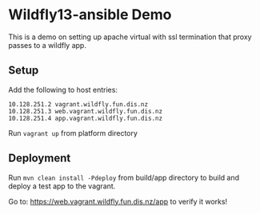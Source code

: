 # Wildfly13-ansible Demo
This is a demo on setting up apache virtual with ssl termination that proxy passes to a wildfly app.


## Setup
Add the following to host entries:

```
10.128.251.2 vagrant.wildfly.fun.dis.nz
10.128.251.3 web.vagrant.wildfly.fun.dis.nz
10.128.251.4 app.vagrant.wildfly.fun.dis.nz
```

Run `vagrant up` from platform directory

## Deployment
Run `mvn clean install -Pdeploy` from build/app directory to build and deploy a test app to the vagrant.

Go to: https://web.vagrant.wildfly.fun.dis.nz/app to verify it works! 